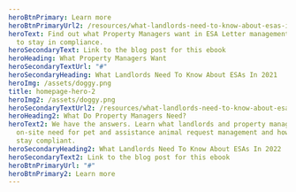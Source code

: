 ```yaml
---
heroBtnPrimary: Learn more
heroBtnPrimaryUrl2: /resources/what-landlords-need-to-know-about-esas-in-2022
heroText: Find out what Property Managers want in ESA Letter management, and how
  to stay in compliance.
heroSecondaryText: Link to the blog post for this ebook
heroHeading: What Property Managers Want
heroSecondaryTextUrl: "#"
heroSecondaryHeading: What Landlords Need To Know About ESAs In 2021
heroImg: /assets/doggy.png
title: homepage-hero-2
heroImg2: /assets/doggy.png
heroSecondaryTextUrl2: /resources/what-landlords-need-to-know-about-esas-in-2021
heroHeading2: What Do Property Managers Need?
heroText2: We have the answers. Learn what landlords and property managers
  on-site need for pet and assistance animal request management and how you can
  stay compliant.
heroSecondaryHeading2: What Landlords Need To Know About ESAs In 2022
heroSecondaryText2: Link to the blog post for this ebook
heroBtnPrimaryUrl: "#"
heroBtnPrimary2: Learn more
---
```

